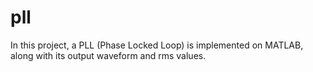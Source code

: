 # pll
In this project, a PLL (Phase Locked Loop) is implemented on MATLAB, along with its output waveform and rms values.
